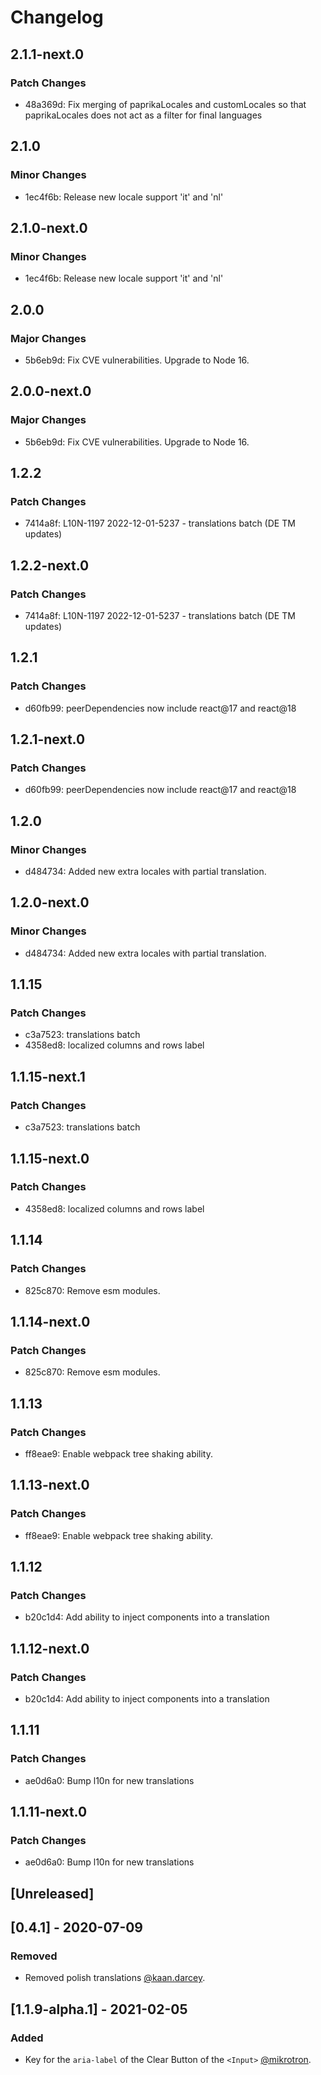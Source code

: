 # Changelog

## 2.1.1-next.0

### Patch Changes

- 48a369d: Fix merging of paprikaLocales and customLocales so that paprikaLocales does not act as a filter for final languages

## 2.1.0

### Minor Changes

- 1ec4f6b: Release new locale support 'it' and 'nl'

## 2.1.0-next.0

### Minor Changes

- 1ec4f6b: Release new locale support 'it' and 'nl'

## 2.0.0

### Major Changes

- 5b6eb9d: Fix CVE vulnerabilities. Upgrade to Node 16.

## 2.0.0-next.0

### Major Changes

- 5b6eb9d: Fix CVE vulnerabilities. Upgrade to Node 16.

## 1.2.2

### Patch Changes

- 7414a8f: L10N-1197 2022-12-01-5237 - translations batch (DE TM updates)

## 1.2.2-next.0

### Patch Changes

- 7414a8f: L10N-1197 2022-12-01-5237 - translations batch (DE TM updates)

## 1.2.1

### Patch Changes

- d60fb99: peerDependencies now include react@17 and react@18

## 1.2.1-next.0

### Patch Changes

- d60fb99: peerDependencies now include react@17 and react@18

## 1.2.0

### Minor Changes

- d484734: Added new extra locales with partial translation.

## 1.2.0-next.0

### Minor Changes

- d484734: Added new extra locales with partial translation.

## 1.1.15

### Patch Changes

- c3a7523: translations batch
- 4358ed8: localized columns and rows label

## 1.1.15-next.1

### Patch Changes

- c3a7523: translations batch

## 1.1.15-next.0

### Patch Changes

- 4358ed8: localized columns and rows label

## 1.1.14

### Patch Changes

- 825c870: Remove esm modules.

## 1.1.14-next.0

### Patch Changes

- 825c870: Remove esm modules.

## 1.1.13

### Patch Changes

- ff8eae9: Enable webpack tree shaking ability.

## 1.1.13-next.0

### Patch Changes

- ff8eae9: Enable webpack tree shaking ability.

## 1.1.12

### Patch Changes

- b20c1d4: Add ability to inject components into a translation

## 1.1.12-next.0

### Patch Changes

- b20c1d4: Add ability to inject components into a translation

## 1.1.11

### Patch Changes

- ae0d6a0: Bump l10n for new translations

## 1.1.11-next.0

### Patch Changes

- ae0d6a0: Bump l10n for new translations

## [Unreleased]

## [0.4.1] - 2020-07-09

### Removed

- Removed polish translations [@kaan.darcey](https://github.com/KDarcey).

## [1.1.9-alpha.1] - 2021-02-05

### Added

- Key for the `aria-label` of the Clear Button of the `<Input>` [@mikrotron](https://github.com/mikrotron).
